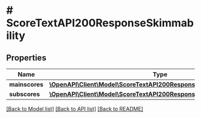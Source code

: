 # # ScoreTextAPI200ResponseSkimmability

## Properties

Name | Type | Description | Notes
------------ | ------------- | ------------- | -------------
**mainscores** | [**\OpenAPI\Client\Model\ScoreTextAPI200ResponseSkimmabilityMainscores**](ScoreTextAPI200ResponseSkimmabilityMainscores.md) |  | [optional]
**subscores** | [**\OpenAPI\Client\Model\ScoreTextAPI200ResponseSkimmabilitySubscores**](ScoreTextAPI200ResponseSkimmabilitySubscores.md) |  | [optional]

[[Back to Model list]](../../README.md#models) [[Back to API list]](../../README.md#endpoints) [[Back to README]](../../README.md)
